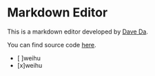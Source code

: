 # Markdown Editor
This is a markdown editor developed by [Dave Da](https://github.com/daveying).

You can find source code [here](https://github.com/daveying/Markdown-Editor).

- [ ]weihu
- [x]weihu
